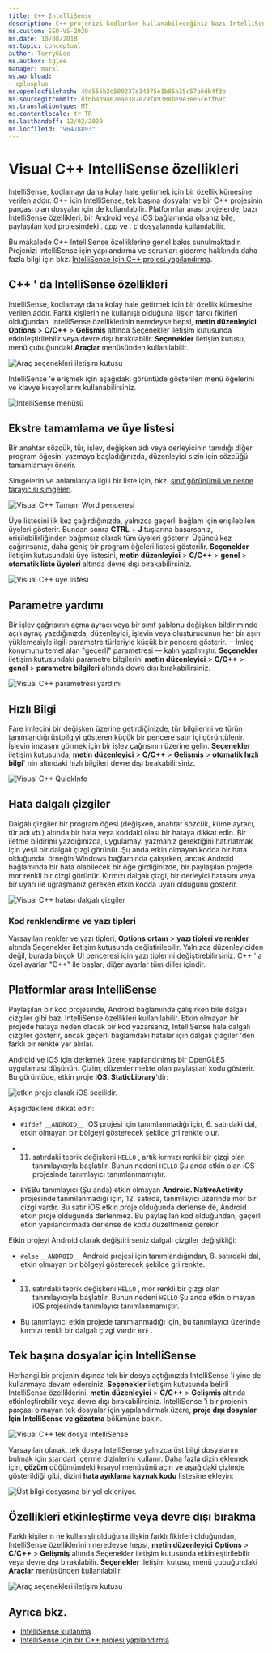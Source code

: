 ```yaml
---
title: C++ IntelliSense
description: C++ projenizi kodlarken kullanabileceğiniz bazı IntelliSense özellikleri hakkında bilgi edinin.
ms.custom: SEO-VS-2020
ms.date: 10/08/2018
ms.topic: conceptual
author: TerryGLee
ms.author: tglee
manager: markl
ms.workload:
- cplusplus
ms.openlocfilehash: 49d555b2e509237e34375e1b85a35c57a6db4f3b
ms.sourcegitcommit: df6ba39a62eae387e29f89388be9e3ee5ceff69c
ms.translationtype: MT
ms.contentlocale: tr-TR
ms.lasthandoff: 12/02/2020
ms.locfileid: "96478893"
---
```

# <a name="visual-c-intellisense-features"></a>Visual C++ IntelliSense özellikleri

IntelliSense, kodlamayı daha kolay hale getirmek için bir özellik kümesine verilen addır. C++ için IntelliSense, tek başına dosyalar ve bir C++ projesinin parçası olan dosyalar için de kullanılabilir. Platformlar arası projelerde, bazı IntelliSense özellikleri, bir Android veya iOS bağlamında olsanız bile, paylaşılan kod projesindeki *. cpp* ve *. c* dosyalarında kullanılabilir.

Bu makalede C++ IntelliSense özelliklerine genel bakış sunulmaktadır. Projenizi IntelliSense için yapılandırma ve sorunları giderme hakkında daha fazla bilgi için bkz. [IntelliSense Için C++ projesi yapılandırma](visual-cpp-intellisense-configuration.md).

## <a name="intellisense-features-in-c"></a>C++ ' da IntelliSense özellikleri

IntelliSense, kodlamayı daha kolay hale getirmek için bir özellik kümesine verilen addır. Farklı kişilerin ne kullanışlı olduğuna ilişkin farklı fikirleri olduğundan, IntelliSense özelliklerinin neredeyse hepsi, **metin düzenleyici** **Options**  >  **C/C++**  >  **Gelişmiş** altında Seçenekler iletişim kutusunda etkinleştirilebilir veya devre dışı bırakılabilir. **Seçenekler** iletişim kutusu, menü çubuğundaki **Araçlar** menüsünden kullanılabilir.

![Araç seçenekleri iletişim kutusu](../ide/media/sintellisensecpptoolsoptions.PNG)

IntelliSense 'e erişmek için aşağıdaki görüntüde gösterilen menü öğelerini ve klavye kısayollarını kullanabilirsiniz.

![IntelliSense menüsü](../ide/media/vs2015_cpp_intellisense_menu.png)

## <a name="statement-completion-and-member-list"></a>Ekstre tamamlama ve üye listesi

Bir anahtar sözcük, tür, işlev, değişken adı veya derleyicinin tanıdığı diğer program öğesini yazmaya başladığınızda, düzenleyici sizin için sözcüğü tamamlamayı önerir.

Simgelerin ve anlamlarıyla ilgili bir liste için, bkz. [sınıf görünümü ve nesne tarayıcısı simgeleri](../ide/class-view-and-object-browser-icons.md).

![Visual C&#43;&#43; Tamam Word penceresi](../ide/media/vs2015_cpp_complete_word.png)

Üye listesini ilk kez çağırdığınızda, yalnızca geçerli bağlam için erişilebilen üyeleri gösterir. Bundan sonra **CTRL** + **J** tuşlarına basarsanız, erişilebilirliğinden bağımsız olarak tüm üyeleri gösterir. Üçüncü kez çağırırsanız, daha geniş bir program öğeleri listesi gösterilir. **Seçenekler** iletişim kutusundaki üye listesini, **metin düzenleyici**  >  **C/C++**  >  **genel**  >  **otomatik liste üyeleri** altında devre dışı bırakabilirsiniz.

![Visual C&#43;&#43; üye listesi](../ide/media/vs2015_cpp_list_members.png)

## <a name="parameter-help"></a>Parametre yardımı

Bir işlev çağrısının açma ayracı veya bir sınıf şablonu değişken bildiriminde açılı ayraç yazdığınızda, düzenleyici, işlevin veya oluşturucunun her bir aşırı yüklemesiyle ilgili parametre türleriyle küçük bir pencere gösterir. &mdash;İmleç konumunu temel alan "geçerli" parametresi &mdash; kalın yazılmıştır. **Seçenekler** iletişim kutusundaki parametre bilgilerini **metin düzenleyici**  >  **C/C++**  >  **genel**  >  **parametre bilgileri** altında devre dışı bırakabilirsiniz.

![Visual C&#43;&#43; parametresi yardımı](../ide/media/vs_2015_cpp_param_help.png)

## <a name="quick-info"></a>Hızlı Bilgi

Fare imlecini bir değişken üzerine getirdiğinizde, tür bilgilerini ve türün tanımlandığı üstbilgiyi gösteren küçük bir pencere satır içi görüntülenir. İşlevin imzasını görmek için bir işlev çağrısının üzerine gelin. **Seçenekler** iletişim kutusunda, **metin düzenleyici**  >  **C/C++**  >  **Gelişmiş**  >  **otomatik hızlı bilgi**' nin altındaki hızlı bilgileri devre dışı bırakabilirsiniz.

![Visual C&#43;&#43; QuickInfo](../ide/media/vs2015_cpp_quickinfo.png)

## <a name="error-squiggles"></a>Hata dalgalı çizgiler

Dalgalı çizgiler bir program öğesi (değişken, anahtar sözcük, küme ayracı, tür adı vb.) altında bir hata veya koddaki olası bir hataya dikkat edin. Bir iletme bildirimi yazdığınızda, uygulamayı yazmanız gerektiğini hatırlatmak için yeşil bir dalgalı çizgi görünür. Şu anda etkin olmayan kodda bir hata olduğunda, örneğin Windows bağlamında çalışırken, ancak Android bağlamında bir hata olabilecek bir öğe girdiğinizde, bir paylaşılan projede mor renkli bir çizgi görünür. Kırmızı dalgalı çizgi, bir derleyici hatasını veya bir uyarı ile uğraşmanız gereken etkin kodda uyarı olduğunu gösterir.

![Visual C&#43;&#43; hatası dalgalı çizgiler](../ide/media/vs2015_cpp_error_quiggles.png)

### <a name="code-colorization-and-fonts"></a>Kod renklendirme ve yazı tipleri

Varsayılan renkler ve yazı tipleri, **Options** **ortam**  >  **yazı tipleri ve renkler** altında Seçenekler iletişim kutusunda değiştirilebilir. Yalnızca düzenleyiciden değil, burada birçok UI penceresi için yazı tiplerini değiştirebilirsiniz. C++ ' a özel ayarlar "C++" ile başlar; diğer ayarlar tüm diller içindir.

## <a name="cross-platform-intellisense"></a>Platformlar arası IntelliSense

Paylaşılan bir kod projesinde, Android bağlamında çalışırken bile dalgalı çizgiler gibi bazı IntelliSense özellikleri kullanılabilir. Etkin olmayan bir projede hataya neden olacak bir kod yazarsanız, IntelliSense hala dalgalı çizgiler gösterir, ancak geçerli bağlamdaki hatalar için dalgalı çizgiler 'den farklı bir renkte yer alırlar.

Android ve iOS için derlemek üzere yapılandırılmış bir OpenGLES uygulaması düşünün. Çizim, düzenlenmekte olan paylaşılan kodu gösterir. Bu görüntüde, etkin proje **iOS. StaticLibrary**'dir:

![etkin proje olarak iOS seçilidir.](../ide/media/intellisensecppcrossplatform2.png)

Aşağıdakilere dikkat edin:

- `#ifdef` `__ANDROID__` İOS projesi için tanımlanmadığı için, 6. satırdaki dal, etkin olmayan bir bölgeyi gösterecek şekilde gri renkte olur.

- 11. satırdaki tebrik değişkeni `HELLO` , artık kırmızı renkli bir çizgi olan tanımlayıcıyla başlatılır. Bunun nedeni `HELLO` Şu anda etkin olan iOS projesinde tanımlayıcı tanımlanmamıştır.

- `BYE`Bu tanımlayıcı (Şu anda) etkin olmayan **Android. NativeActivity** projesinde tanımlanmadığı için, 12. satırda, tanımlayıcı üzerinde mor bir çizgi vardır. Bu satır iOS etkin proje olduğunda derlense de, Android etkin proje olduğunda derlenmez. Bu paylaşılan kod olduğundan, geçerli etkin yapılandırmada derlense de kodu düzeltmeniz gerekir.

Etkin projeyi Android olarak değiştirirseniz dalgalı çizgiler değişikliği:

- `#else` `__ANDROID__` Android projesi için tanımlandığından, 8. satırdaki dal, etkin olmayan bir bölgeyi gösterecek şekilde gri renkte.

- 11. satırdaki tebrik değişkeni `HELLO` , mor renkli bir çizgi olan tanımlayıcıyla başlatılır. Bunun nedeni `HELLO` Şu anda etkin olmayan iOS projesinde tanımlayıcı tanımlanmamıştır.

- Bu tanımlayıcı etkin projede tanımlanmadığı için, bu tanımlayıcı üzerinde kırmızı renkli bir dalgalı çizgi vardır `BYE` .

## <a name="intellisense-for-stand-alone-files"></a>Tek başına dosyalar için IntelliSense

Herhangi bir projenin dışında tek bir dosya açtığınızda IntelliSense 'i yine de kullanmaya devam edersiniz. **Seçenekler** iletişim kutusunda belirli IntelliSense özelliklerini, **metin düzenleyici**  >  **C/C++**  >  **Gelişmiş** altında etkinleştirebilir veya devre dışı bırakabilirsiniz. IntelliSense 'i bir projenin parçası olmayan tek dosyalar için yapılandırmak üzere, **proje dışı dosyalar Için IntelliSense ve gözatma** bölümüne bakın.

![Visual C&#43;&#43; tek dosya IntelliSense](../ide/media/vs2015_cpp_single_file_intellisense.png)

Varsayılan olarak, tek dosya IntelliSense yalnızca üst bilgi dosyalarını bulmak için standart içerme dizinlerini kullanır. Daha fazla dizin eklemek için, **çözüm** düğümündeki kısayol menüsünü açın ve aşağıdaki çizimde gösterildiği gibi, dizini **hata ayıklama kaynak kodu** listesine ekleyin:

![Üst bilgi dosyasına bir yol ekleniyor.](../ide/media/intellisensedebugyourcode.jpg)

## <a name="enable-or-disable-features"></a>Özellikleri etkinleştirme veya devre dışı bırakma

Farklı kişilerin ne kullanışlı olduğuna ilişkin farklı fikirleri olduğundan, IntelliSense özelliklerinin neredeyse hepsi, **metin düzenleyici** **Options**  >  **C/C++**  >  **Gelişmiş** altında Seçenekler iletişim kutusunda etkinleştirilebilir veya devre dışı bırakılabilir. **Seçenekler** iletişim kutusu, menü çubuğundaki **Araçlar** menüsünden kullanılabilir.

![Araç seçenekleri iletişim kutusu](../ide/media/sintellisensecpptoolsoptions.PNG)

## <a name="see-also"></a>Ayrıca bkz.

- [IntelliSense kullanma](../ide/using-intellisense.md)
- [IntelliSense için bir C++ projesi yapılandırma](visual-cpp-intellisense-configuration.md)
